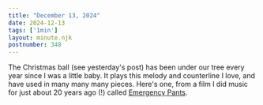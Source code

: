 ```yaml
---
title: "December 13, 2024"
date: 2024-12-13
tags: ['1min']
layout: minute.njk
postnumber: 348
---
```

The Christmas ball (see yesterday's post) has been under our tree every year since I was a little baby. It plays this melody and counterline I love, and have used in many many many pieces. Here's one, from a film I did music for just about 20 years ago (!) called [Emergency Pants](https://youtu.be/1AwCQSxLG8Y?t=1301). 